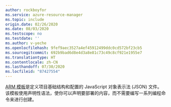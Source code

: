 ```yaml
---
author: rockboyfor
ms.service: azure-resource-manager
ms.topic: include
origin.date: 02/26/2020
ms.date: 08/03/2020
ms.testscope: no
ms.testdate: ''
ms.author: v-yeche
ms.openlocfilehash: 9fef9aec3527a4ef45912499ddc0cd572bf23cb5
ms.sourcegitcommit: 692b9bad6d8e4d3a8e81c73c49c8cf921e1955e7
ms.translationtype: HT
ms.contentlocale: zh-CN
ms.lasthandoff: 07/30/2020
ms.locfileid: "87427554"
---
```

[ARM 模板](/azure-resource-manager/templates/overview)是定义项目基础结构和配置的 JavaScript 对象表示法 (JSON) 文件。 该模板使用声明性语法，使你可以声明要部署的内容，而不需要编写一系列编程命令来进行创建。

<!-- Update_Description: update meta properties, wording update, update link -->